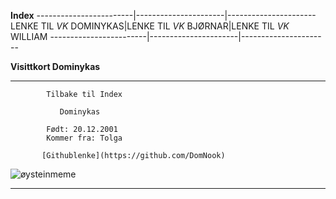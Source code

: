 **Index**
------------------------|----------------------|----------------------
LENKE TIL *VK* DOMINYKAS|LENKE TIL *VK* BJØRNAR|LENKE TIL *VK* WILLIAM
------------------------|----------------------|----------------------

**Visittkort Dominykas**

--------------------------------------------------------
            Tilbake til Index                                      
                                                        
               Dominykas                                
                                                        
            Født: 20.12.2001                         
            Kommer fra: Tolga                        
                                                       
           [Githublenke](https://github.com/DomNook)    
                                                        
   ![øysteinmeme](https://i.imgur.com/NPLPHy1.jpg)      
                                                        
--------------------------------------------------------